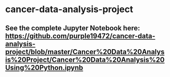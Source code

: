 # cancer-data-analysis-project
## See the complete Jupyter Notebook here: https://github.com/purple19472/cancer-data-analysis-project/blob/master/Cancer%20Data%20Analysis%20Project/Cancer%20Data%20Analysis%20Using%20Python.ipynb

